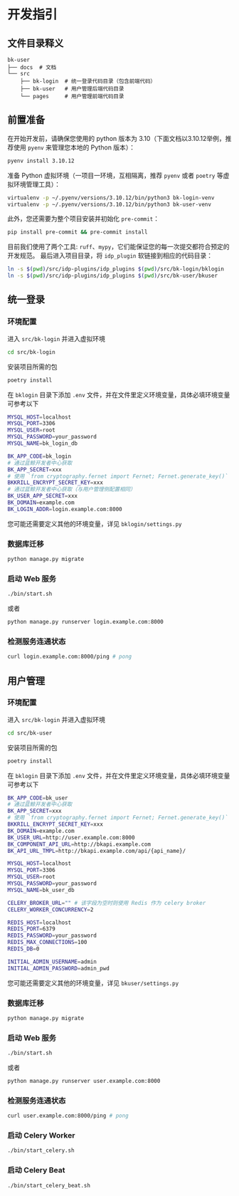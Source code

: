 # 开发指引

## 文件目录释义

```text
bk-user
├── docs  # 文档
└── src
    ├── bk-login  # 统一登录代码目录（包含前端代码）
    ├── bk-user   # 用户管理后端代码目录
    └── pages     # 用户管理前端代码目录
```

## 前置准备

在开始开发前，请确保您使用的 python 版本为 3.10（下面文档以3.10.12举例，推荐使用 `pyenv` 来管理您本地的 Python 版本）：


``` bash
pyenv install 3.10.12
```

准备 Python 虚拟环境（一项目一环境，互相隔离，推荐 `pyenv` 或者 `poetry` 等虚拟环境管理工具）：

``` bash
virtualenv -p ~/.pyenv/versions/3.10.12/bin/python3 bk-login-venv
virtualenv -p ~/.pyenv/versions/3.10.12/bin/python3 bk-user-venv
```

此外，您还需要为整个项目安装并初始化 `pre-commit`：

``` bash
pip install pre-commit && pre-commit install
```

目前我们使用了两个工具: `ruff`、`mypy`，它们能保证您的每一次提交都符合预定的开发规范。
最后进入项目目录，将 `idp_plugin` 软链接到相应的代码目录：

``` bash
ln -s $(pwd)/src/idp-plugins/idp_plugins $(pwd)/src/bk-login/bklogin
ln -s $(pwd)/src/idp-plugins/idp_plugins $(pwd)/src/bk-user/bkuser
```

## 统一登录

### 环境配置

进入 `src/bk-login` 并进入虚拟环境

``` bash
cd src/bk-login
```

安装项目所需的包

``` bash
poetry install
```

在 `bklogin` 目录下添加 `.env` 文件，并在文件里定义环境变量，具体必填环境变量可参考以下

``` bash
MYSQL_HOST=localhost
MYSQL_PORT=3306
MYSQL_USER=root
MYSQL_PASSWORD=your_password
MYSQL_NAME=bk_login_db

BK_APP_CODE=bk_login
# 通过蓝鲸开发者中心获取
BK_APP_SECRET=xxx
# 使用 `from cryptography.fernet import Fernet; Fernet.generate_key()` 生成随机秘钥
BKKRILL_ENCRYPT_SECRET_KEY=xxx
# 通过蓝鲸开发者中心获取（与用户管理侧配置相同）
BK_USER_APP_SECRET=xxx
BK_DOMAIN=example.com
BK_LOGIN_ADDR=login.example.com:8000
```

您可能还需要定义其他的环境变量，详见 `bklogin/settings.py`

### 数据库迁移

``` bash
python manage.py migrate
```

### 启动 Web 服务

``` bash
./bin/start.sh
```

或者

``` bash
python manage.py runserver login.example.com:8000
```

### 检测服务连通状态

``` bash
curl login.example.com:8000/ping # pong
```

## 用户管理

### 环境配置

进入 `src/bk-login` 并进入虚拟环境
``` bash
cd src/bk-user
```

安装项目所需的包

``` bash
poetry install
```

在 `bklogin` 目录下添加 `.env` 文件，并在文件里定义环境变量，具体必填环境变量可参考以下

``` bash
BK_APP_CODE=bk_user
# 通过蓝鲸开发者中心获取
BK_APP_SECRET=xxx
# 使用 `from cryptography.fernet import Fernet; Fernet.generate_key()` 生成随机秘钥
BKKRILL_ENCRYPT_SECRET_KEY=xxx
BK_DOMAIN=example.com
BK_USER_URL=http://user.example.com:8000
BK_COMPONENT_API_URL=http://bkapi.example.com
BK_API_URL_TMPL=http://bkapi.example.com/api/{api_name}/

MYSQL_HOST=localhost
MYSQL_PORT=3306
MYSQL_USER=root
MYSQL_PASSWORD=your_password
MYSQL_NAME=bk_user_db

CELERY_BROKER_URL="" # 该字段为空时则使用 Redis 作为 celery broker
CELERY_WORKER_CONCURRENCY=2

REDIS_HOST=localhost
REDIS_PORT=6379
REDIS_PASSWORD=your_password
REDIS_MAX_CONNECTIONS=100
REDIS_DB=0

INITIAL_ADMIN_USERNAME=admin
INITIAL_ADMIN_PASSWORD=admin_pwd
```

您可能还需要定义其他的环境变量，详见 `bkuser/settings.py`

### 数据库迁移

``` bash
python manage.py migrate
```

### 启动 Web 服务

``` bash
./bin/start.sh
```

或者

``` bash
python manage.py runserver user.example.com:8000
```

### 检测服务连通状态

``` bash
curl user.example.com:8000/ping # pong
```

### 启动 Celery Worker

``` bash
./bin/start_celery.sh
```

### 启动 Celery Beat

``` bash
./bin/start_celery_beat.sh
```
